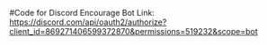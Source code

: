 #Code for Discord Encourage Bot
Link: https://discord.com/api/oauth2/authorize?client_id=869271406599372870&permissions=519232&scope=bot
